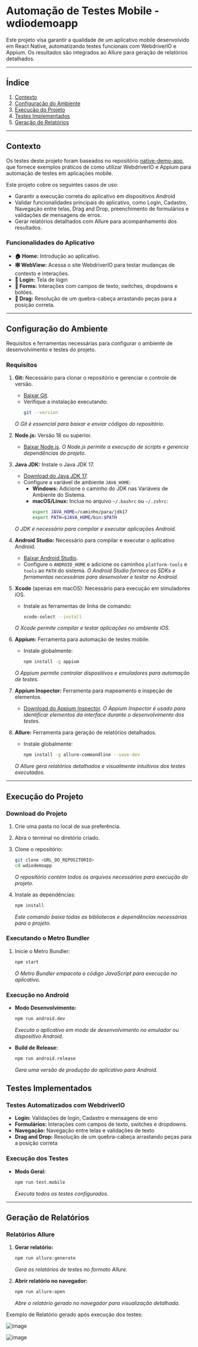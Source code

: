 # Automação de Testes Mobile - wdiodemoapp

Este projeto visa garantir a qualidade de um aplicativo mobile desenvolvido em React Native, automatizando testes funcionais com WebdriverIO e Appium. Os resultados são integrados ao Allure para geração de relatórios detalhados.

---

## Índice

1. [Contexto](#contexto)
2. [Configuração do Ambiente](#configuração-do-ambiente)
3. [Execução do Projeto](#execução-do-projeto)
4. [Testes Implementados](#testes-implementados)
5. [Geração de Relatórios](#geração-de-relatórios)
---

## Contexto

Os testes deste projeto foram baseados no repositório [native-demo-app](https://github.com/webdriverio/native-demo-app), que fornece exemplos práticos de como utilizar WebdriverIO e Appium para automação de testes em aplicações mobile.

Este projeto cobre os seguintes casos de uso:

- Garantir a execução correta do aplicativo em dispositivos Android
- Validar funcionalidades principais do aplicativo, como Login, Cadastro, Navegação entre telas, Drag and Drop, preenchimento de formulários e validações de mensagens de erros.
- Gerar relatórios detalhados com Allure para acompanhamento dos resultados.

### Funcionalidades do Aplicativo

- **🏠 Home:** Introdução ao aplicativo.
- **🕸️ WebView:** Acessa o site WebdriverIO para testar mudanças de contexto e interações.
- **🔐 Login:** Tela de login
- **📄 Forms:** Interações com campos de texto, switches, dropdowns e botões.
- **🤏 Drag:** Resolução de um quebra-cabeça arrastando peças para a posição correta.

---

## Configuração do Ambiente

Requisitos e ferramentas necessárias para configurar o ambiente de desenvolvimento e testes do projeto.

### Requisitos

1. **Git:** Necessário para clonar o repositório e gerenciar o controle de versão.
   - [Baixar Git](https://git-scm.com/).
   - Verifique a instalação executando:
     ```bash
     git --version
     ```
   *O Git é essencial para baixar e enviar códigos do repositório.*

2. **Node.js:** Versão 18 ou superior.
   - [Baixar Node.js](https://nodejs.org/).
   *O Node.js permite a execução de scripts e gerencia dependências do projeto.*

3. **Java JDK:** Instale o Java JDK 17.
   - [Download do Java JDK 17](https://www.oracle.com/java/technologies/javase/jdk17-archive-downloads.html).
   - Configure a variável de ambiente `JAVA_HOME`:
     - **Windows:** Adicione o caminho do JDK nas Variáveis de Ambiente do Sistema.
     - **macOS/Linux:** Inclua no arquivo `~/.bashrc` ou `~/.zshrc`:
       ```bash
       export JAVA_HOME=/caminho/para/jdk17
       export PATH=$JAVA_HOME/bin:$PATH
       ```
   *O JDK é necessário para compilar e executar aplicações Android.*

4. **Android Studio:** Necessário para compilar e executar o aplicativo Android.
   - [Baixar Android Studio](https://developer.android.com/studio).
   - Configure o `ANDROID_HOME` e adicione os caminhos `platform-tools` e `tools` ao `PATH` do sistema.
   *O Android Studio fornece os SDKs e ferramentas necessárias para desenvolver e testar no Android.*

5. **Xcode** (apenas em macOS): Necessário para execução em simuladores iOS.
   - Instale as ferramentas de linha de comando:
     ```bash
     xcode-select --install
     ```
   *O Xcode permite compilar e testar aplicações no ambiente iOS.*

6. **Appium:** Ferramenta para automação de testes mobile.
   - Instale globalmente:
     ```bash
     npm install -g appium
     ```
   *O Appium permite controlar dispositivos e emuladores para automação de testes.*

7. **Appium Inspector:** Ferramenta para mapeamento e inspeção de elementos.
   - [Download do Appium Inspector](https://github.com/appium/appium-inspector/releases).
   *O Appium Inspector é usado para identificar elementos da interface durante o desenvolvimento dos testes.*

8. **Allure:** Ferramenta para geração de relatórios detalhados.
   - Instale globalmente:
     ```bash
     npm install -g allure-commandline --save-dev
     ```
   *O Allure gera relatórios detalhados e visualmente intuitivos dos testes executados.*

---

## Execução do Projeto

### Download do Projeto

1. Crie uma pasta no local de sua preferência.
2. Abra o terminal no diretório criado.
3. Clone o repositório:
   ```bash
   git clone <URL_DO_REPOSITORIO>
   cd wdiodemoapp
   ```
   *O repositório contém todos os arquivos necessários para execução do projeto.*

4. Instale as dependências:
   ```bash
   npm install
   ```
   *Este comando baixa todas as bibliotecas e dependências necessárias para o projeto.*

### Executando o Metro Bundler

1. Inicie o Metro Bundler:
   ```bash
   npm start
   ```
   *O Metro Bundler empacota o código JavaScript para execução no aplicativo.*

### Execução no Android

- **Modo Desenvolvimento:**
  ```bash
  npm run android.dev
  ```
  *Executa o aplicativo em modo de desenvolvimento no emulador ou dispositivo Android.*

- **Build de Release:**
  ```bash
  npm run android.release
  ```
  *Gera uma versão de produção do aplicativo para Android.*

## Testes Implementados

### Testes Automatizados com WebdriverIO

- **Login:** Validações de login, Cadastro e mensagens de erro
- **Formulários:** Interações com campos de texto, switches e dropdowns.
- **Navegação:** Navegação entre telas e validações de texto
- **Drag and Drop:** Resolução de um quebra-cabeça arrastando peças para a posição correta

### Execução dos Testes

- **Modo Geral:**
  ```bash
  npm run test.mobile
  ```
  *Executa todos os testes configurados.*

---

## Geração de Relatórios

### Relatórios Allure

1. **Gerar relatório:**
   ```bash
   npm run allure:generate
   ```
   *Gera os relatórios de testes no formato Allure.*

2. **Abrir relatório no navegador:**
   ```bash
   npm run allure:open
   ```
   *Abre o relatório gerado no navegador para visualização detalhada.*

Exemplo de Relatório gerado após execução dos testes:

![image](https://github.com/user-attachments/assets/23a31e85-3afa-4b46-ac8d-ffe27d7768ca)

![image](https://github.com/user-attachments/assets/e6e19951-47dc-40bc-b2f4-10acd8c8c78f)



